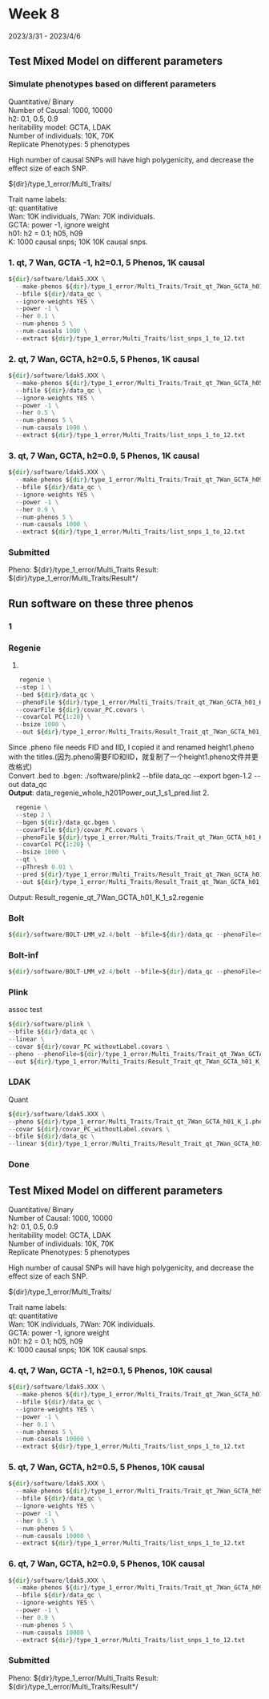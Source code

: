# Week 8
2023/3/31 - 2023/4/6

## Test Mixed Model on different parameters
### Simulate phenotypes based on different parameters
Quantitative/ Binary   
Number of Causal: 1000, 10000   
h2: 0.1, 0.5, 0.9   
heritability model: GCTA, LDAK   
Number of individuals: 10K, 70K   
Replicate Phenotypes: 5 phenotypes   

High number of causal SNPs will have high polygenicity, and decrease the effect size of each SNP.   

${dir}/type_1_error/Multi_Traits/

Trait name labels:   
qt: quantitative   
Wan: 10K individuals, 7Wan: 70K individuals.   
GCTA: power -1, ignore weight   
h01: h2 = 0.1; h05, h09   
K: 1000 causal snps; 10K 10K causal snps.   

### 1. qt, 7 Wan, GCTA -1, h2=0.1, 5 Phenos, 1K causal

```python
${dir}/software/ldak5.XXX \
  --make-phenos ${dir}/type_1_error/Multi_Traits/Trait_qt_7Wan_GCTA_h01_K_1 \
  --bfile ${dir}/data_qc \
  --ignore-weights YES \
  --power -1 \
  --her 0.1 \
  --num-phenos 5 \
  --num-causals 1000 \
  --extract ${dir}/type_1_error/Multi_Traits/list_snps_1_to_12.txt
```

### 2. qt, 7 Wan, GCTA, h2=0.5, 5 Phenos, 1K causal

```python
${dir}/software/ldak5.XXX \
  --make-phenos ${dir}/type_1_error/Multi_Traits/Trait_qt_7Wan_GCTA_h05_K_1 \
  --bfile ${dir}/data_qc \
  --ignore-weights YES \
  --power -1 \
  --her 0.5 \
  --num-phenos 5 \
  --num-causals 1000 \
  --extract ${dir}/type_1_error/Multi_Traits/list_snps_1_to_12.txt
```

### 3. qt, 7 Wan, GCTA, h2=0.9, 5 Phenos, 1K causal

```python
${dir}/software/ldak5.XXX \
  --make-phenos ${dir}/type_1_error/Multi_Traits/Trait_qt_7Wan_GCTA_h09_K_1 \
  --bfile ${dir}/data_qc \
  --ignore-weights YES \
  --power -1 \
  --her 0.9 \
  --num-phenos 5 \
  --num-causals 1000 \
  --extract ${dir}/type_1_error/Multi_Traits/list_snps_1_to_12.txt
```

### Submitted
Pheno: ${dir}/type_1_error/Multi_Traits
Result: ${dir}/type_1_error/Multi_Traits/Result*/


## Run software on these three phenos
### 1
### Regenie
1. 
```python
   regenie \
  --step 1 \
  --bed ${dir}/data_qc \
  --phenoFile ${dir}/type_1_error/Multi_Traits/Trait_qt_7Wan_GCTA_h01_K_1_label.pheno \
  --covarFile ${dir}/covar_PC.covars \
  --covarCol PC{1:20} \
  --bsize 1000 \
  --out ${dir}/type_1_error/Multi_Traits/Result_Trait_qt_7Wan_GCTA_h01_K_1/Result_regenie_qt_7Wan_GCTA_h01_K_1_s1 
```
  Since .pheno file needs FID and IID, I copied it and renamed height1.pheno with the titles.(因为.pheno需要FID和IID，就复制了一个height1.pheno文件并更改格式)   
Convert .bed to .bgen: ./software/plink2 --bfile data_qc --export bgen-1.2 --out data_qc   
**Output**: data_regenie_whole_h201Power_out_1_s1_pred.list
2. 
```python
  regenie \
  --step 2 \
  --bgen ${dir}/data_qc.bgen \
  --covarFile ${dir}/covar_PC.covars \
  --phenoFile ${dir}/type_1_error/Multi_Traits/Trait_qt_7Wan_GCTA_h01_K_1_label.pheno \
  --covarCol PC{1:20} \
  --bsize 1000 \
  --qt \
  --pThresh 0.01 \
  --pred ${dir}/type_1_error/Multi_Traits/Result_Trait_qt_7Wan_GCTA_h01_K_1_label/Result_regenie_qt_7Wan_GCTA_h01_K_1_s1_pred.list \
  --out ${dir}/type_1_error/Multi_Traits/Result_Trait_qt_7Wan_GCTA_h01_K_1/Result_regenie_qt_7Wan_GCTA_h01_K_1_s2
```
Output: Result_regenie_qt_7Wan_GCTA_h01_K_1_s2.regenie

### Bolt
```python
${dir}/software/BOLT-LMM_v2.4/bolt --bfile=${dir}/data_qc --phenoFile=${dir}/type_1_error/Multi_Traits/Trait_qt_7Wan_GCTA_h01_K_1_label.pheno  --phenoCol=Phenotype5  --covarFile=${dir}/covar_PC.covars --qCovarCol=PC{1:20}  --lmmForceNonInf --LDscoresUseChip  --statsFile=${dir}/type_1_error/Multi_Traits/Result_Trait_qt_7Wan_GCTA_h01_K_1/Result_bolt_qt_7Wan_GCTA_h01_K_5.Bolt
```

### Bolt-inf
```python
${dir}/software/BOLT-LMM_v2.4/bolt --bfile=${dir}/data_qc --phenoFile=${dir}/type_1_error/Multi_Traits/Trait_qt_7Wan_GCTA_h01_K_1_label.pheno  --phenoCol=Phenotype1 --covarFile=${dir}/covar_PC.covars --qCovarCol=PC{1:20}  --lmmInfOnly --LDscoresUseChip --statsFile=${dir}/type_1_error/Multi_Traits/Result_Trait_qt_7Wan_GCTA_h01_K_1/Result_bolt_inf_qt_7Wan_GCTA_h01_K_1.Bolt
```

### Plink
assoc test   
```python
${dir}/software/plink \
--bfile ${dir}/data_qc \
--linear \
--covar ${dir}/covar_PC_withoutLabel.covars \
--pheno --phenoFile=${dir}/type_1_error/Multi_Traits/Trait_qt_7Wan_GCTA_h01_K_1.pheno --allow-no-sex \
--out ${dir}/type_1_error/Multi_Traits/Result_Trait_qt_7Wan_GCTA_h01_K_1/Result_plink_inf_qt_7Wan_GCTA_h01_K_1
```

### LDAK
Quant   
```python
${dir}/software/ldak5.XXX \
--pheno ${dir}/type_1_error/Multi_Traits/Trait_qt_7Wan_GCTA_h01_K_1.pheno \
--covar ${dir}/covar_PC_withoutLabel.covars \
--bfile ${dir}/data_qc \
--linear ${dir}/type_1_error/Multi_Traits/Result_Trait_qt_7Wan_GCTA_h01_K_1/Result_ldak_inf_qt_7Wan_GCTA_h01_K_1
```

### Done

## Test Mixed Model on different parameters
Quantitative/ Binary   
Number of Causal: 1000, 10000   
h2: 0.1, 0.5, 0.9   
heritability model: GCTA, LDAK   
Number of individuals: 10K, 70K   
Replicate Phenotypes: 5 phenotypes   

High number of causal SNPs will have high polygenicity, and decrease the effect size of each SNP.   

${dir}/type_1_error/Multi_Traits/

Trait name labels:   
qt: quantitative   
Wan: 10K individuals, 7Wan: 70K individuals.   
GCTA: power -1, ignore weight   
h01: h2 = 0.1; h05, h09   
K: 1000 causal snps; 10K 10K causal snps.

### 4. qt, 7 Wan, GCTA -1, h2=0.1, 5 Phenos, 10K causal

```python
${dir}/software/ldak5.XXX \
  --make-phenos ${dir}/type_1_error/Multi_Traits/Trait_qt_7Wan_GCTA_h01_K_1 \
  --bfile ${dir}/data_qc \
  --ignore-weights YES \
  --power -1 \
  --her 0.1 \
  --num-phenos 5 \
  --num-causals 10000 \
  --extract ${dir}/type_1_error/Multi_Traits/list_snps_1_to_12.txt
```

### 5. qt, 7 Wan, GCTA, h2=0.5, 5 Phenos, 10K causal

```python
${dir}/software/ldak5.XXX \
  --make-phenos ${dir}/type_1_error/Multi_Traits/Trait_qt_7Wan_GCTA_h05_K_1 \
  --bfile ${dir}/data_qc \
  --ignore-weights YES \
  --power -1 \
  --her 0.5 \
  --num-phenos 5 \
  --num-causals 10000 \
  --extract ${dir}/type_1_error/Multi_Traits/list_snps_1_to_12.txt
```

### 6. qt, 7 Wan, GCTA, h2=0.9, 5 Phenos, 10K causal

```python
${dir}/software/ldak5.XXX \
  --make-phenos ${dir}/type_1_error/Multi_Traits/Trait_qt_7Wan_GCTA_h09_K_1 \
  --bfile ${dir}/data_qc \
  --ignore-weights YES \
  --power -1 \
  --her 0.9 \
  --num-phenos 5 \
  --num-causals 10000 \
  --extract ${dir}/type_1_error/Multi_Traits/list_snps_1_to_12.txt
```

### Submitted
Pheno: ${dir}/type_1_error/Multi_Traits
Result: ${dir}/type_1_error/Multi_Traits/Result*/